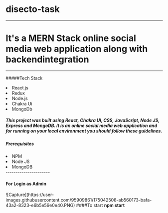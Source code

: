 
# disecto-task
------------------------------------------
<h1>It's a MERN Stack online social media web application along with backendintegration</h1>


------------------------------------------
#####Tech Stack
<li>React.js</li>
<li>Redux</li>
<li>Node.js</li>
<li>Chakra Ui</li>
<li>MongoDb</li>


<h5>This project was built using React, Chakra UI, CSS, JavaScript, Node JS, Express and MongoDB. It is an online social media web application and for running on your local environment you should follow these guidelines.</h5>

<h5>Prerequisites</h5>
<li>NPM</li>
<li>Node JS</li>
<li>MongoDB</li>
----------------------
<h4>For Login as Admin </h4>
![Capture](https://user-images.githubusercontent.com/95909861/175042508-ab560173-bafa-43a2-8323-e6b5e59e0e40.PNG)
####To start 
<b>npm start</b>







